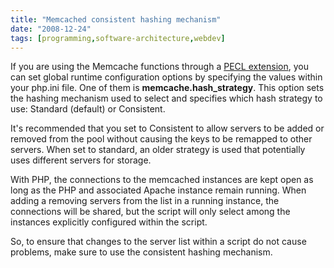 ```yaml
---
title: "Memcached consistent hashing mechanism"
date: "2008-12-24"
tags: [programming,software-architecture,webdev]
---
```


If you are using the Memcache functions through a [PECL extension](http://pecl.php.net/package/memcache), you can set global runtime configuration options by specifying the values within your php.ini file. One of them is **memcache.hash\_strategy**. This option sets the hashing mechanism used to select and specifies which hash strategy to use: Standard (default) or Consistent.

It's recommended that you set to Consistent to allow servers to be added or removed from the pool without causing the keys to be remapped to other servers. When set to standard, an older strategy is used that potentially uses different servers for storage.

With PHP, the connections to the memcached instances are kept open as long as the PHP and associated Apache instance remain running. When adding a removing servers from the list in a running instance, the connections will be shared, but the script will only select among the instances explicitly configured within the script.

So, to ensure that changes to the server list within a script do not cause problems, make sure to use the consistent hashing mechanism.
